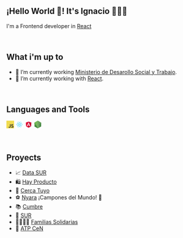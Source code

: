## ¡Hello World 👋! It's Ignacio 👨🏻‍💻

I'm a Frontend developer in [React](https://reactjs.org)

<br />

## What i'm up to

- 🔭 I’m currently working [Ministerio de Desarollo Social y Trabajo](https://mindesarrolloytrabajo.neuquen.gob.ar/).
- 🧪 I’m currently working with [React](https://reactjs.org).

<br />

## Languages and Tools

<code><img height="20" src="https://raw.githubusercontent.com/github/explore/80688e429a7d4ef2fca1e82350fe8e3517d3494d/topics/javascript/javascript.png"></code>
<code><img height="20" src="https://raw.githubusercontent.com/github/explore/80688e429a7d4ef2fca1e82350fe8e3517d3494d/topics/react/react.png"></code>
<code><img height="20" src="https://raw.githubusercontent.com/github/explore/80688e429a7d4ef2fca1e82350fe8e3517d3494d/topics/angular/angular.png"></code>
<code><img height="20" src="https://raw.githubusercontent.com/github/explore/80688e429a7d4ef2fca1e82350fe8e3517d3494d/topics/nodejs/nodejs.png"></code>

<br />

## Proyects

- 📈 [Data SUR](https://datasur.neuquen.gov.ar/)
- 🛍️ [Hay Producto](https://hayproducto.neuquen.gov.ar/inicio)
- 📍 [Cerca Tuyo](https://cercatuyo.neuquen.gov.ar/)
- ⚽️ [Nyara](https://nyara.com.ar/login) ¡Campones del Mundo! 🥇
- 📚 [Cumbre](https://cumbre.neuquen.gov.ar/inicio)
- 📝 [SUR](https://sur.neuquen.gov.ar/)
- 👨‍👩‍👧‍👦 [Familias Solidarias](https://familiassolidarias.neuquen.gov.ar/)
- 🌱 [ATP CeN](https://acciontotal.neuquen.gov.ar/)
